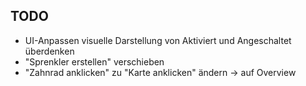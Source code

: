 ## TODO


- UI-Anpassen visuelle Darstellung von Aktiviert und Angeschaltet überdenken
- "Sprenkler erstellen" verschieben
- "Zahnrad anklicken" zu "Karte anklicken" ändern -> auf Overview

